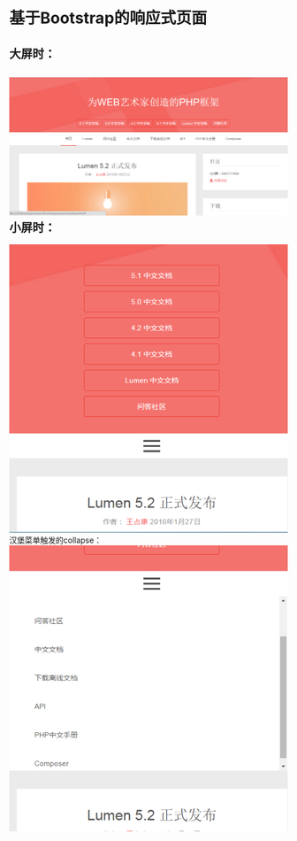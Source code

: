 基于Bootstrap的响应式页面
====================
大屏时：
---------------------
![image](https://github.com/wzkacxl/Bootstrap/blob/master/image/lg.png)
小屏时：
---------------------
![image](https://github.com/wzkacxl/Bootstrap/blob/master/image/sm1.png)
汉堡菜单触发的collapse：
![image](https://github.com/wzkacxl/Bootstrap/blob/master/image/sm2.png)
